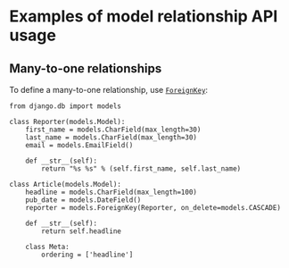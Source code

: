 # Examples of model relationship API usage

## Many-to-one relationships

To define a many-to-one relationship, use [`ForeignKey`](https://docs.djangoproject.com/en/4.0/ref/models/fields/#django.db.models.ForeignKey):
```
from django.db import models

class Reporter(models.Model):
    first_name = models.CharField(max_length=30)
    last_name = models.CharField(max_length=30)
    email = models.EmailField()

    def __str__(self):
        return "%s %s" % (self.first_name, self.last_name)

class Article(models.Model):
    headline = models.CharField(max_length=100)
    pub_date = models.DateField()
    reporter = models.ForeignKey(Reporter, on_delete=models.CASCADE)

    def __str__(self):
        return self.headline

    class Meta:
        ordering = ['headline']
```
